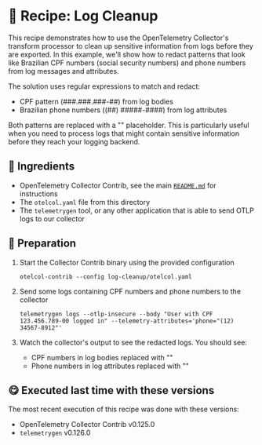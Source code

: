 # 🍜 Recipe: Log Cleanup

This recipe demonstrates how to use the OpenTelemetry Collector's transform processor to clean up sensitive information from logs before they are exported. In this example, we'll show how to redact patterns that look like Brazilian CPF numbers (social security numbers) and phone numbers from log messages and attributes.

The solution uses regular expressions to match and redact:
- CPF pattern (###.###.###-##) from log bodies
- Brazilian phone numbers ((##) #####-####) from log attributes

Both patterns are replaced with a "<redacted>" placeholder. This is particularly useful when you need to process logs that might contain sensitive information before they reach your logging backend.

## 🧄 Ingredients

- OpenTelemetry Collector Contrib, see the main [`README.md`](../README.md) for instructions
- The `otelcol.yaml` file from this directory
- The `telemetrygen` tool, or any other application that is able to send OTLP logs to our collector

## 🥣 Preparation

1. Start the Collector Contrib binary using the provided configuration
   ```terminal
   otelcol-contrib --config log-cleanup/otelcol.yaml
   ```

2. Send some logs containing CPF numbers and phone numbers to the collector
   ```terminal
   telemetrygen logs --otlp-insecure --body "User with CPF 123.456.789-00 logged in" --telemetry-attributes='phone="(12) 34567-8912"'
   ```

3. Watch the collector's output to see the redacted logs. You should see:
   - CPF numbers in log bodies replaced with "<redacted>"
   - Phone numbers in log attributes replaced with "<redacted>"

## 😋 Executed last time with these versions

The most recent execution of this recipe was done with these versions:

- OpenTelemetry Collector Contrib v0.125.0
- `telemetrygen` v0.126.0
